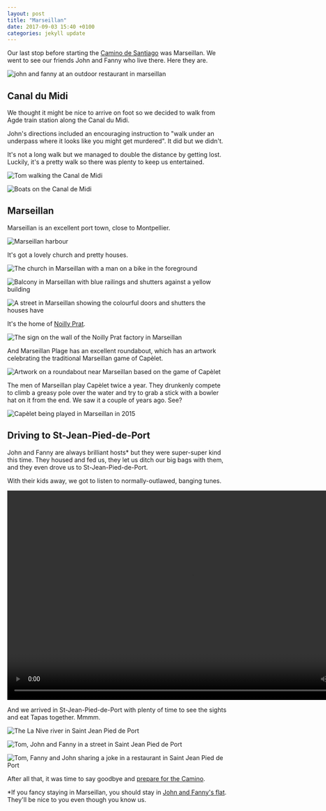 ```yaml
---
layout: post
title: "Marseillan"
date: 2017-09-03 15:40 +0100
categories: jekyll update
---
```


Our last stop before starting the [Camino de Santiago](https://en.m.wikipedia.org/wiki/Camino_de_Santiago) was Marseillan. We went to see our friends John and Fanny who live there. Here they are.

![john and fanny at an outdoor restaurant in marseillan](https://github.com/tombye/trexit/raw/gh-pages/assets/images/john-and-fanny-at-dinner.jpg)

## Canal du Midi

We thought it might be nice to arrive on foot so we decided to walk from Agde train station along the Canal du Midi.

John's directions included an encouraging instruction to "walk under an underpass where it looks like you might get murdered". It did but we didn't.

It's not a long walk but we managed to double the distance by getting lost. Luckily, it's a pretty walk so there was plenty to keep us entertained.

![Tom walking the Canal de Midi](https://github.com/tombye/trexit/raw/gh-pages/assets/images/tom-walking-the-canal-de-midi.jpg)

![Boats on the Canal de Midi](https://github.com/tombye/trexit/raw/gh-pages/assets/images/path-along-the-canal-de-midi.jpg)

## Marseillan

Marseillan is an excellent port town, close to Montpellier. 

![Marseillan harbour](https://github.com/tombye/trexit/raw/gh-pages/assets/images/marseillan-harbour.jpg)

It's got a lovely church and pretty houses. 

![The church in Marseillan with a man on a bike in the foreground](https://github.com/tombye/trexit/raw/gh-pages/assets/images/marseillan-church-with-man-on-bike.jpg)

![Balcony in Marseillan with blue railings and shutters against a yellow building](https://github.com/tombye/trexit/raw/gh-pages/assets/images/colourful-balcony-in-marseillan.jpg)

![A street in Marseillan showing the colourful doors and shutters the houses have](https://github.com/tombye/trexit/raw/gh-pages/assets/images/colourful-road-in-marseillan.jpg)

It's the home of [Noilly Prat](https://www.noillyprat.com/).

![The sign on the wall of the Noilly Prat factory in Marseillan](https://github.com/tombye/trexit/raw/gh-pages/assets/images/noilly-prat-sign.jpg)

And Marseillan Plage has an excellent roundabout, which has an artwork celebrating the traditional Marseillan game of Capèlet.

![Artwork on a roundabout near Marseillan based on the game of Capèlet](https://github.com/tombye/trexit/raw/gh-pages/assets/images/capelet-roundabout.jpg)

The men of Marseillan play Capèlet twice a year. They drunkenly compete to climb a greasy pole over the water and try to grab a stick with a bowler hat on it from the end. We saw it a couple of years ago. See?

![Capèlet being played in Marseillan in 2015](https://github.com/tombye/trexit/raw/gh-pages/assets/images/capelet-in-marseillan-2015.jpg)

## Driving to St-Jean-Pied-de-Port

John and Fanny are always brilliant hosts* but they were super-super kind this time. They housed and fed us, they let us ditch our big bags with them, and they even drove us to St-Jean-Pied-de-Port.

With their kids away, we got to listen to normally-outlawed, banging tunes.

<video src="https://github.com/tombye/trexit/raw/gh-pages/assets/images/wu-tang-in-the-car.mp4" controls height="480" width="848" preload="metadata"><a href="https://github.com/tombye/trexit/raw/gh-pages/assets/images/wu-tang-in-the-car.mp4">download video of us all listening to Wu Tang Clan on the way to Saint Jean Pied de Port</a>.</video>

And we arrived in St-Jean-Pied-de-Port with plenty of time to see the sights and eat Tapas together. Mmmm.

![The La Nive river in Saint Jean Pied de Port](https://github.com/tombye/trexit/raw/gh-pages/assets/images/la-nive-river-in-saint-jean-pied-de-port.jpg)

![Tom, John and Fanny in a street in Saint Jean Pied de Port](https://github.com/tombye/trexit/raw/gh-pages/assets/images/tom-john-and-fanny-in-saint-jean-pied-de-port.jpg)

![Tom, Fanny and John sharing a joke in a restaurant in Saint Jean Pied de Port](https://github.com/tombye/trexit/raw/gh-pages/assets/images/tom-fanny-and-john-sharing-a-joke.jpg)

After all that, it was time to say goodbye and [prepare for the Camino](http://trexit.org.uk/jekyll/update/2017/09/03/preparing-for-the-camino.html).

*If you fancy staying in Marseillan, you should stay in [John and Fanny's flat](http://abnb.me/EVmg/9L9qatpI8F). They'll be nice to you even though you know us.
